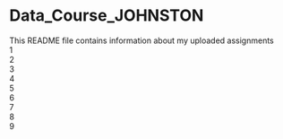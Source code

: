 # Data_Course_JOHNSTON  
This README file contains information about my uploaded assignments  
1  
2  
3  
4  
5  
6  
7  
8  
9  
